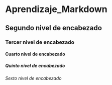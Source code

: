 # Aprendizaje_Markdown

## Segundo nivel de encabezado

### Tercer nivel de encabezado

#### Cuarto nivel de encabezado

##### Quinto nivel de encabezado

###### Sexto nivel de encabezado
